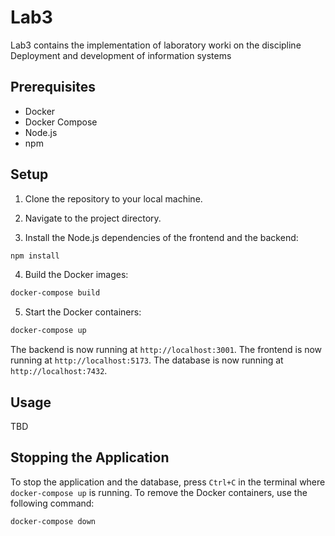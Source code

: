 # Lab3

Lab3 contains the implementation of laboratory workі on the discipline Deployment and development of information systems

## Prerequisites

- Docker
- Docker Compose
- Node.js
- npm

## Setup

1. Clone the repository to your local machine.

2. Navigate to the project directory.

3. Install the Node.js dependencies of the frontend and the backend:

```bash
npm install
```

4. Build the Docker images:

```bash
docker-compose build
```

5. Start the Docker containers:

```bash
docker-compose up
```

The backend is now running at `http://localhost:3001`.
The frontend is now running at `http://localhost:5173`.
The database is now running at `http://localhost:7432`.

## Usage

TBD

## Stopping the Application

To stop the application and the database, press `Ctrl+C` in the terminal where `docker-compose up` is running. To remove the Docker containers, use the following command:

```bash
docker-compose down
```